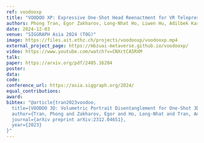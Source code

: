 ```yaml
---
ref: voodooxp 
title: "VOODOO XP: Expressive One-Shot Head Reenactment for VR Telepresence"
authors: Phong Tran, Egor Zakharov, Long-Nhat Ho, Liwen Hu, Adilbek Karmanov, Aviral Agarwal, McLean Goldwhite, Ariana Bermudez Venegas, Anh Tuan Tran, Hao Li
date: 2024-12-03
venue: "SIGGRAPH Asia 2024 (TOG)"
image: https://files.ait.ethz.ch/projects/voodooxp/voodooxp.mp4
external_project_page: https://mbzuai-metaverse.github.io/voodooxp/
video: https://www.youtube.com/watch?v=CNXctCA5RXM
talk: 
paper: https://arxiv.org/pdf/2405.16204
poster: 
data: 
code: 
conference_url: https://asia.siggraph.org/2024/ 
equal_contributions: 
award: 
bibtex: "@article{tran2023voodoo,
  title={VOODOO 3D: Volumetric Portrait Disentanglement for One-Shot 3D Head Reenactment},
  author={Tran, Phong and Zakharov, Egor and Ho, Long-Nhat and Tran, Anh Tuan and Hu, Liwen and Li, Hao},
  journal={arXiv preprint arXiv:2312.04651},
  year={2023}
}"
---
```

